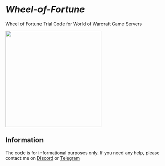 # _Wheel-of-Fortune_
Wheel of Fortune Trial Code for World of Warcraft Game Servers

<img src="https://extazy-gaming.com/fortune.jpg"  height="300px">

## Information

The code is for informational purposes only. If you need any help, please contact me on <a href="https://discordapp.com/users/416812391003586571" target="_blank">Discord</a> or <a href="https://t.me/nulls18" target="_blank">Telegram</a>
